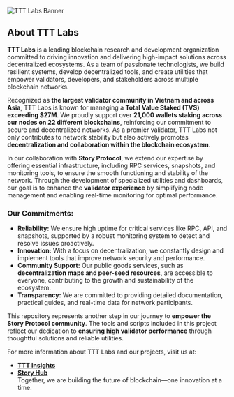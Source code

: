 ![TTT Labs Banner](https://github.com/user-attachments/assets/913312b9-09fb-4f62-a2de-87a1efc76247)
## About TTT Labs


**TTT Labs** is a leading blockchain research and development organization committed to driving innovation and delivering high-impact solutions across decentralized ecosystems. As a team of passionate technologists, we build resilient systems, develop decentralized tools, and create utilities that empower validators, developers, and stakeholders across multiple blockchain networks.

Recognized as **the largest validator community in Vietnam and across Asia**, TTT Labs is known for managing a **Total Value Staked (TVS) exceeding $27M**. We proudly support over **21,000 wallets staking across our nodes on 22 different blockchains**, reinforcing our commitment to secure and decentralized networks. As a premier validator, TTT Labs not only contributes to network stability but also actively promotes **decentralization and collaboration within the blockchain ecosystem**.

In our collaboration with **Story Protocol**, we extend our expertise by offering essential infrastructure, including RPC services, snapshots, and monitoring tools, to ensure the smooth functioning and stability of the network. Through the development of specialized utilities and dashboards, our goal is to enhance the **validator experience** by simplifying node management and enabling real-time monitoring for optimal performance.

### Our Commitments:

-   **Reliability:** We ensure high uptime for critical services like RPC, API, and snapshots, supported by a robust monitoring system to detect and resolve issues proactively.
-   **Innovation:** With a focus on decentralization, we constantly design and implement tools that improve network security and performance.
-   **Community Support:** Our public goods services, such as **decentralization maps and peer-seed resources**, are accessible to everyone, contributing to the growth and sustainability of the ecosystem.
-   **Transparency:** We are committed to providing detailed documentation, practical guides, and real-time data for network participants.

This repository represents another step in our journey to **empower the Story Protocol community**. The tools and scripts included in this project reflect our dedication to **ensuring high validator performance** through thoughtful solutions and reliable utilities.

For more information about TTT Labs and our projects, visit us at:

-   **[TTT Insights](https://insights.tienthuattoan.com)**
-   **[Story Hub](https://x.com/story_hubs)**  
    Together, we are building the future of blockchain—one innovation at a time.
